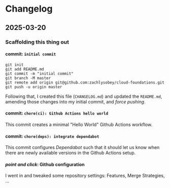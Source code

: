 # Changelog

## 2025-03-20

### Scaffolding this thing out

#### commit: `initial commit`

```console
git init
git add README.md
git commit -m "initial commit"
git branch -M master
git remote add origin git@github.com:zachlysobey/cloud-foundations.git
git push -u origin master
```

Following that, I created this file (`CHANGELOG.md`) and updated the `README.md`,
amending those changes into my initial commit, and *force pushing*.

#### commit: `chore(ci): Github Actions hello world`

This commit creates a minimal "Hello World" Github Actions workflow.

#### commit: `chore(deps): integrate dependabot`

This commit configures *Dependabot* such that it should let us know when there are newly available versions in the Github Actions setup.

#### *point and click*: Github configuration

I went in and tweaked some repository settings: Features, Merge Strategies, ...
